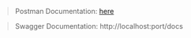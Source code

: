 > Postman Documentation: 
> [here](https://documenter.getpostman.com/view/29492816/2sA2rCUgo5)

> Swagger Documentation: 
> http://localhost:port/docs
